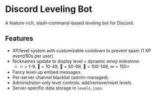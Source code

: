 # Discord Leveling Bot

A feature-rich, slash-command-based leveling bot for Discord.

## Features

- XP/level system with customizable cooldown to prevent spam (1 XP event/60s per user).
- Nicknames update to display level + dynamic emoji milestone:
  - 🔥 = 1-9, 💎 = 10-49, 🏅 = 50-99, 💯 = 100-149, ∞ = 150+
- Fancy level-up embed messages.
- Per-server channel blacklist (admin-managed).
- Administrator-only level controls: add/remove/reset levels.
- Server-specific data storage in `levels.json`.
